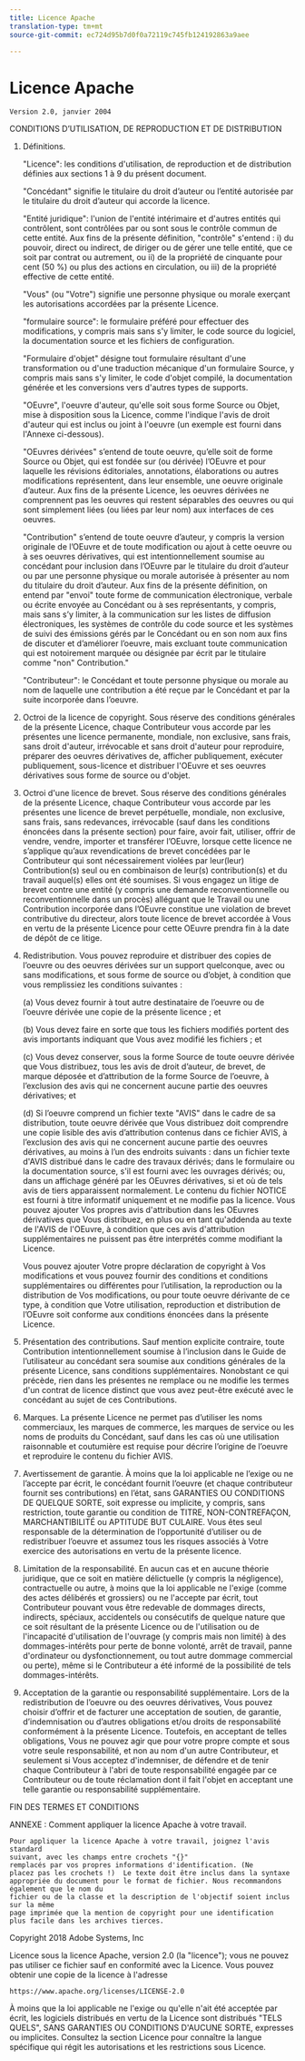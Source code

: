 ```yaml
---
title: Licence Apache
translation-type: tm+mt
source-git-commit: ec724d95b7d0f0a72119c745fb124192863a9aee

---
```



# Licence Apache

    Version 2.0, janvier 2004
<!--                        https://www.apache.org/licenses/  -->

CONDITIONS D’UTILISATION, DE REPRODUCTION ET DE DISTRIBUTION

1. Définitions.

   "Licence": les conditions d'utilisation, de reproduction et de distribution définies aux sections 1 à 9 du présent document.

   "Concédant" signifie le titulaire du droit d’auteur ou l’entité autorisée par le titulaire du droit d’auteur qui accorde la licence.

   "Entité juridique": l'union de l'entité intérimaire et d'autres entités qui contrôlent, sont contrôlées par ou sont sous le contrôle commun de cette entité. Aux fins de la présente définition, "contrôle" s'entend : i) du pouvoir, direct ou indirect, de diriger ou de gérer une telle entité, que ce soit par contrat ou autrement, ou ii) de la propriété de cinquante pour cent (50 %) ou plus des actions en circulation, ou iii) de la propriété effective de cette entité.

   "Vous" (ou "Votre") signifie une personne physique ou morale exerçant les autorisations accordées par la présente Licence.

   "formulaire source": le formulaire préféré pour effectuer des modifications, y compris mais sans s'y limiter, le code source du logiciel, la documentation source et les fichiers de configuration.

   "Formulaire d'objet" désigne tout formulaire résultant d'une transformation ou d'une traduction mécanique d'un formulaire Source, y compris mais sans s'y limiter, le code d'objet compilé, la documentation générée et les conversions vers d'autres types de supports.

   "OEuvre", l'oeuvre d'auteur, qu'elle soit sous forme Source ou Objet, mise à disposition sous la Licence, comme l'indique l'avis de droit d'auteur qui est inclus ou joint à l'oeuvre (un exemple est fourni dans l'Annexe ci-dessous).

   "OEuvres dérivées" s’entend de toute oeuvre, qu’elle soit de forme Source ou Objet, qui est fondée sur (ou dérivée) l’OEuvre et pour laquelle les révisions éditoriales, annotations, élaborations ou autres modifications représentent, dans leur ensemble, une oeuvre originale d’auteur. Aux fins de la présente Licence, les oeuvres dérivées ne comprennent pas les oeuvres qui restent séparables des oeuvres ou qui sont simplement liées (ou liées par leur nom) aux interfaces de ces oeuvres.

   "Contribution" s’entend de toute oeuvre d’auteur, y compris la version originale de l’OEuvre et de toute modification ou ajout à cette oeuvre ou à ses oeuvres dérivatives, qui est intentionnellement soumise au concédant pour inclusion dans l’OEuvre par le titulaire du droit d’auteur ou par une personne physique ou morale autorisée à présenter au nom du titulaire du droit d’auteur. Aux fins de la présente définition, on entend par "envoi" toute forme de communication électronique, verbale ou écrite envoyée au Concédant ou à ses représentants, y compris, mais sans s’y limiter, à la communication sur les listes de diffusion électroniques, les systèmes de contrôle du code source et les systèmes de suivi des émissions gérés par le Concédant ou en son nom aux fins de discuter et d’améliorer l’oeuvre, mais excluant toute communication qui est notoirement marquée ou désignée par écrit par le titulaire comme "non" Contribution."

   "Contributeur": le Concédant et toute personne physique ou morale au nom de laquelle une contribution a été reçue par le Concédant et par la suite incorporée dans l’oeuvre.

2. Octroi de la licence de copyright. Sous réserve des conditions générales de la présente Licence, chaque Contributeur vous accorde par les présentes une licence permanente, mondiale, non exclusive, sans frais, sans droit d'auteur, irrévocable et sans droit d'auteur pour reproduire, préparer des oeuvres dérivatives de, afficher publiquement, exécuter publiquement, sous-licence et distribuer l'OEuvre et ses oeuvres dérivatives sous forme de source ou d'objet.

3. Octroi d'une licence de brevet. Sous réserve des conditions générales de la présente Licence, chaque Contributeur vous accorde par les présentes une licence de brevet perpétuelle, mondiale, non exclusive, sans frais, sans redevances, irrévocable (sauf dans les conditions énoncées dans la présente section) pour faire, avoir fait, utiliser, offrir de vendre, vendre, importer et transférer l’OEuvre, lorsque cette licence ne s’applique qu’aux revendications de brevet concédées par le Contributeur qui sont nécessairement violées par leur(leur) Contribution(s) seul ou en combinaison de leur(s) contribution(s) et du travail auquel(s) elles ont été soumises. Si vous engagez un litige de brevet contre une entité (y compris une demande reconventionnelle ou reconventionnelle dans un procès) alléguant que le Travail ou une Contribution incorporée dans l’OEuvre constitue une violation de brevet contributive du directeur, alors toute licence de brevet accordée à Vous en vertu de la présente Licence pour cette OEuvre prendra fin à la date de dépôt de ce litige.

4. Redistribution. Vous pouvez reproduire et distribuer des copies de l’oeuvre ou des oeuvres dérivées sur un support quelconque, avec ou sans modifications, et sous forme de source ou d’objet, à condition que vous remplissiez les conditions suivantes :

   (a) Vous devez fournir à tout autre destinataire de l’oeuvre ou de l’oeuvre dérivée une copie de la présente licence ; et

   (b) Vous devez faire en sorte que tous les fichiers modifiés portent des avis importants indiquant que Vous avez modifié les fichiers ; et

   (c) Vous devez conserver, sous la forme Source de toute oeuvre dérivée que Vous distribuez, tous les avis de droit d’auteur, de brevet, de marque déposée et d’attribution de la forme Source de l’oeuvre, à l’exclusion des avis qui ne concernent aucune partie des oeuvres dérivatives; et

   (d) Si l’oeuvre comprend un fichier texte "AVIS" dans le cadre de sa distribution, toute oeuvre dérivée que Vous distribuez doit comprendre une copie lisible des avis d’attribution contenus dans ce fichier AVIS, à l’exclusion des avis qui ne concernent aucune partie des oeuvres dérivatives, au moins à l’un des endroits suivants : dans un fichier texte d'AVIS distribué dans le cadre des travaux dérivés; dans le formulaire ou la documentation source, s'il est fourni avec les ouvrages dérivés; ou, dans un affichage généré par les OEuvres dérivatives, si et où de tels avis de tiers apparaissent normalement. Le contenu du fichier NOTICE est fourni à titre informatif uniquement et ne modifie pas la licence. Vous pouvez ajouter Vos propres avis d'attribution dans les OEuvres dérivatives que Vous distribuez, en plus ou en tant qu'addenda au texte de l'AVIS de l'OEuvre, à condition que ces avis d'attribution supplémentaires ne puissent pas être interprétés comme modifiant la Licence.

   Vous pouvez ajouter Votre propre déclaration de copyright à Vos modifications et vous pouvez fournir des conditions et conditions supplémentaires ou différentes pour l’utilisation, la reproduction ou la distribution de Vos modifications, ou pour toute oeuvre dérivante de ce type, à condition que Votre utilisation, reproduction et distribution de l’OEuvre soit conforme aux conditions énoncées dans la présente Licence.

5. Présentation des contributions. Sauf mention explicite contraire, toute Contribution intentionnellement soumise à l’inclusion dans le Guide de l’utilisateur au concédant sera soumise aux conditions générales de la présente Licence, sans conditions supplémentaires.
Nonobstant ce qui précède, rien dans les présentes ne remplace ou ne modifie les termes d'un contrat de licence distinct que vous avez peut-être exécuté avec le concédant au sujet de ces Contributions.

6. Marques. La présente Licence ne permet pas d’utiliser les noms commerciaux, les marques de commerce, les marques de service ou les noms de produits du Concédant, sauf dans les cas où une utilisation raisonnable et coutumière est requise pour décrire l’origine de l’oeuvre et reproduire le contenu du fichier AVIS.

7. Avertissement de garantie. À moins que la loi applicable ne l’exige ou ne l’accepte par écrit, le concédant fournit l’oeuvre (et chaque contributeur fournit ses contributions) en l’état, sans GARANTIES OU CONDITIONS DE QUELQUE SORTE, soit expresse ou implicite, y compris, sans restriction, toute garantie ou condition de TITRE, NON-CONTREFAÇON, MARCHANTIBILITÉ ou APTITUDE BUT CULAIRE. Vous êtes seul responsable de la détermination de l’opportunité d’utiliser ou de redistribuer l’oeuvre et assumez tous les risques associés à Votre exercice des autorisations en vertu de la présente licence.

8. Limitation de la responsabilité. En aucun cas et en aucune théorie juridique, que ce soit en matière délictuelle (y compris la négligence), contractuelle ou autre, à moins que la loi applicable ne l'exige (comme des actes délibérés et grossiers) ou ne l'accepte par écrit, tout Contributeur pouvant vous être redevable de dommages directs, indirects, spéciaux, accidentels ou consécutifs de quelque nature que ce soit résultant de la présente Licence ou de l'utilisation ou de l'incapacité d'utilisation de l'ouvrage (y compris mais non limité) à des dommages-intérêts pour perte de bonne volonté, arrêt de travail, panne d'ordinateur ou dysfonctionnement, ou tout autre dommage commercial ou perte), même si le Contributeur a été informé de la possibilité de tels dommages-intérêts.

9. Acceptation de la garantie ou responsabilité supplémentaire. Lors de la redistribution de l’oeuvre ou des oeuvres dérivatives, Vous pouvez choisir d’offrir et de facturer une acceptation de soutien, de garantie, d’indemnisation ou d’autres obligations et/ou droits de responsabilité conformément à la présente Licence. Toutefois, en acceptant de telles obligations, Vous ne pouvez agir que pour votre propre compte et sous votre seule responsabilité, et non au nom d'un autre Contributeur, et seulement si Vous acceptez d'indemniser, de défendre et de tenir chaque Contributeur à l'abri de toute responsabilité engagée par ce Contributeur ou de toute réclamation dont il fait l'objet en acceptant une telle garantie ou responsabilité supplémentaire.

FIN DES TERMES ET CONDITIONS

ANNEXE : Comment appliquer la licence Apache à votre travail.

    Pour appliquer la licence Apache à votre travail, joignez l'avis standard
    suivant, avec les champs entre crochets "{}"
    remplacés par vos propres informations d'identification. (Ne
    placez pas les crochets !)  Le texte doit être inclus dans la syntaxe
    appropriée du document pour le format de fichier. Nous recommandons également que le nom du
    fichier ou de la classe et la description de l'objectif soient inclus sur la même
    page imprimée que la mention de copyright pour une identification
    plus facile dans les archives tierces.

Copyright 2018 Adobe Systems, Inc

Licence sous la licence Apache, version 2.0 (la "licence");
vous ne pouvez pas utiliser ce fichier sauf en conformité avec la Licence.
Vous pouvez obtenir une copie de la licence à l'adresse

    https://www.apache.org/licenses/LICENSE-2.0

À moins que la loi applicable ne l'exige ou qu'elle n'ait été acceptée par écrit, les logiciels distribués en vertu de la Licence sont distribués "TELS QUELS", SANS GARANTIES OU CONDITIONS D'AUCUNE SORTE, expresses ou implicites.
Consultez la section Licence pour connaître la langue spécifique qui régit les autorisations et les restrictions sous Licence.

